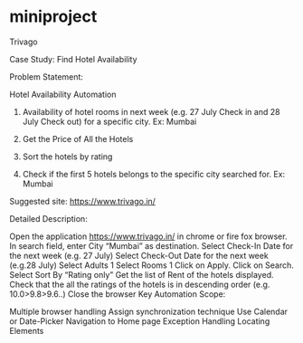 # miniproject
Trivago

Case Study: Find Hotel Availability

Problem Statement:  

Hotel Availability Automation

1) Availability of hotel rooms in next week (e.g. 27 July Check in and 28 July Check out) for a specific city. Ex: Mumbai

2) Get the Price of All the Hotels

3) Sort the hotels by rating

4) Check if the first 5 hotels belongs to the specific city searched for. Ex: Mumbai

Suggested site: https://www.trivago.in/

Detailed Description:

Open the application https://www.trivago.in/ in chrome or fire fox browser.
In search field, enter City “Mumbai” as destination.
Select Check-In Date for the next week (e.g. 27 July)
Select Check-Out Date for the next week (e.g.28 July)
Select Adults 1
Select Rooms 1
Click on Apply.
Click on Search.
Select Sort By “Rating only”
Get the list of Rent of the hotels displayed.
Check that the all the ratings of the hotels is in descending order (e.g. 10.0>9.8>9.6..)
Close the browser
Key Automation Scope:

Multiple browser handling
Assign synchronization technique
Use Calendar or Date-Picker
Navigation to Home page
Exception Handling
Locating Elements
